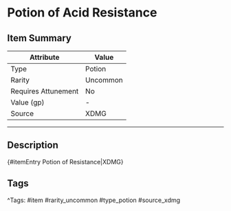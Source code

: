 # Potion of Acid Resistance

## Item Summary

| Attribute            | Value                        |
|----------------------|------------------------------|
| Type                 | Potion |
| Rarity               | Uncommon             |
| Requires Attunement  | No                |
| Value (gp)           | -    |
| Source               | XDMG |

---

## Description

{#itemEntry Potion of Resistance|XDMG}

## Tags

^Tags: #item #rarity_uncommon #type_potion #source_xdmg
